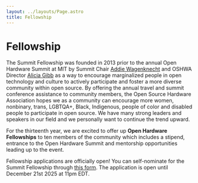 ```yaml
---
layout: ../layouts/Page.astro
title: Fellowship
---
```


# Fellowship

The Summit Fellowship was founded in 2013 prior to the annual Open Hardware Summit at MIT by Summit Chair [Addie Wagenknecht](http://placesiveneverbeen.com/) and OSHWA Director [Alicia Gibb](http://aliciagibb.com/) as a way to encourage marginalized people in open technology and culture to actively participate and foster a more diverse community within open source. By offering the annual travel and summit conference assistance to community members, the Open Source Hardware Association hopes we as a community can encourage more women, nonbinary, trans, LGBTQA+, Black, Indigenous, people of color and disabled people to participate in open source. We have many strong leaders and speakers in our field and we personally want to continue the trend upward.

For the thirteenth year, we are excited to offer up **Open Hardware Fellowships** to ten members of the community which includes a stipend, entrance to the Open Hardware Summit and mentorship opportunities leading up to the event.

Fellowship applications are officially open! You can self-nominate for the Summit Fellowship through [this form]. The application is open until December 21st 2025 at 11pm EDT. 

[this form]:https://forms.gle/WFKaiJfnQACwuD7D8
